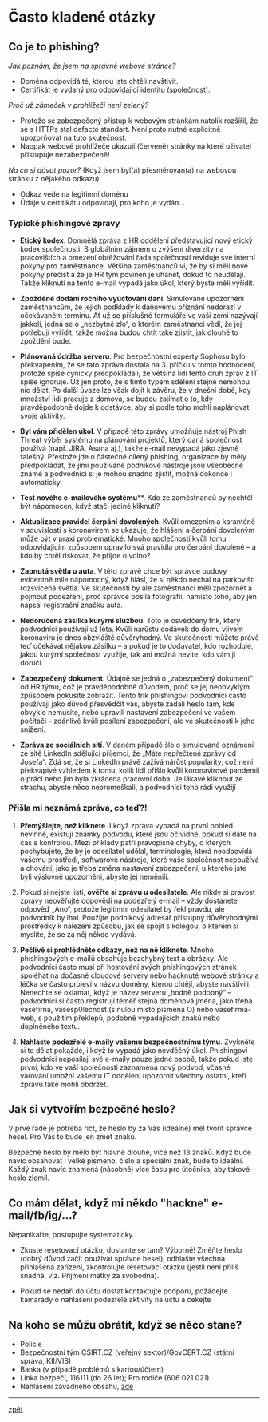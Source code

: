 # Často kladené otázky

## Co je to phishing?

_Jak poznám, že jsem na správné webové stránce?_

- Doména odpovídá té, kterou jste chtěli navštivit.
- Certifikát je vydaný pro odpovídající identitu (společnost).

_Proč už zámeček v prohlížeči není zelený?_

- Protože se zabezpečený přístup k webovým stránkám natolik rozšířil, že se s HTTPs stal defacto standart. Není proto nutné explicitně upozorňovat na tuto skutečnost.
- Naopak webové prohlížeče ukazují (červeně) stránky na které uživatel přistupuje nezabezpečeně!

_Na co si dávat pozor?_ (Když jsem byl(a) přesměrován(a) na webovou stránku z nějakého odkazu)

- Odkaz vede na legitimní doménu
- Údaje v certitikátu odpovídají, pro koho je vydán...

### Typické phishingové zprávy

 - **Etický kodex**. Domnělá zpráva z HR oddělení představující nový etický kodex společnosti. S globálním zájmem o zvýšení diverzity na pracovištích a omezení obtěžování řada společností reviduje své interní pokyny pro zaměstnance. Většina zaměstnanců ví, že by si měli nové pokyny přečíst a že je HR tým povinen je uhánět, dokud to neudělají. Takže kliknutí na tento e-mail vypadá jako úkol, který byste měli vyřídit.

 - **Zpožděné dodání ročního vyúčtování daní**. Simulované upozornění zaměstnancům, že jejich podklady k daňovému přiznání nedorazí v očekávaném termínu. Ať už se příslušné formuláře ve vaší zemi nazývají jakkoli, jedná se o „nezbytné zlo“, o kterém zaměstnanci vědí, že jej potřebují vyřídit, takže možná budou chtít také zjistit, jak dlouhé to zpoždění bude.

 - **Plánovaná údržba serveru**. Pro bezpečnostní experty Sophosu bylo překvapením, že se tato zpráva dostala na 3. příčku v tomto hodnocení, protože spíše cynicky předpokládali, že většina lidí tento druh zpráv z IT spíše ignoruje. Už jen proto, že s tímto typem sdělení stejně nemohou nic dělat. Po další úvaze lze však dojít k závěru, že v dnešní době, kdy množství lidí pracuje z domova, se budou zajímat o to, kdy pravděpodobně dojde k odstávce, aby si podle toho mohli naplánovat svoje aktivity.

 - **Byl vám přidělen úkol**. V případě této zprávy umožňuje nástroj Phish Threat výběr systému na plánování projektů, který daná společnost používá (např. JIRA, Asana aj.), takže e-mail nevypadá jako zjevně falešný. Přestože jde o částečně cílený phishing, organizace by měly předpokládat, že jimi používané podnikové nástroje jsou všeobecně známé a podvodníci si je mohou snadno zjistit, možná dokonce i automaticky.

 - **Test nového e-mailového systému****. Kdo ze zaměstnanců by nechtěl být nápomocen, když stačí jediné kliknutí?

 - **Aktualizace pravidel čerpání dovolených**. Kvůli omezením a karanténě v souvislosti s koronavirem se ukazuje, že hlášení a čerpání dovoleným může být v praxi problematické. Mnoho společností kvůli tomu odpovídajícím způsobem upravilo svá pravidla pro čerpání dovolené – a kdo by chtěl riskovat, že přijde o volno?

 - **Zapnutá světla u auta**. V této zprávě chce být správce budovy evidentně mile nápomocný, když hlásí, že si někdo nechal na parkovišti rozsvícená světla. Ve skutečnosti by ale zaměstnanci měli zpozornět a pojmout podezření, proč správce posílá fotografii, namísto toho, aby jen napsal registrační značku auta.

 - **Nedoručená zásilka kurýrní službou**. Toto je osvědčený trik, který podvodníci používají už léta. Kvůli nárůstu dodávek do domu vlivem koronaviru je dnes obzvláště důvěryhodný. Ve skutečnosti můžete právě teď očekávat nějakou zásilku – a pokud je to dodavatel, kdo rozhoduje, jakou kurýrní společnost využije, tak ani možná nevíte, kdo vám ji doručí.

 - **Zabezpečený dokument**. Údajně se jedná o „zabezpečený dokument“ od HR týmu, což je pravděpodobně důvodem, proč se jej neobvyklým způsobem pokusíte zobrazit. Tento trik phishingoví podvodníci často používají jako důvod přesvědčit vás, abyste zadali heslo tam, kde obvykle nemusíte, nebo upravili nastavení zabezpečení ve vašem počítači – zdánlivě kvůli posílení zabezpečení, ale ve skutečnosti k jeho snížení.

 - **Zpráva ze sociálních sítí**. V daném případě šlo o simulované oznámení ze sítě LinkedIn sdělující příjemci, že „Máte nepřečtené zprávy od Josefa“. Zdá se, že si LinkedIn právě zažívá nárůst popularity, což není překvapivé vzhledem k tomu, kolik lidí přišlo kvůli koronavirové pandemii o práci nebo jim byla zkrácena pracovní doba. Je lákavé kliknout ze strachu, abyste něco nepromeškali, a podvodníci toho rádi využijí
 
### Přišla mi neznámá zpráva, co teď?!
 
1. **Přemýšlejte, než kliknete**. I když zpráva vypadá na první pohled nevinně, existují známky podvodu, které jsou očividné, pokud si dáte na čas s kontrolou. Mezi příklady patří pravopisné chyby, o kterých pochybujete, že by je odesílatel udělal, terminologie, která neodpovídá vašemu prostředí, softwarové nástroje, které vaše společnost nepoužívá a chování, jako je třeba změna nastavení zabezpečení, u kterého jste byli výslovně upozorněni, abyste jej neměnili.

2. Pokud si nejste jistí, **ověřte si zprávu u odesílatele**. Ale nikdy si pravost zprávy neověřujte odpovědí na podezřelý e-mail – vždy dostanete odpověď „Ano“, protože legitimní odesílatel by řekl pravdu, ale podvodník by lhal. Použijte podnikový adresář přístupný důvěryhodnými prostředky k nalezení způsobu, jak se spojit s kolegou, o kterém si myslíte, že se za něj někdo vydává.

3. **Pečlivě si prohlédněte odkazy, než na ně kliknete**. Mnoho phishingových e-mailů obsahuje bezchybný text a obrázky. Ale podvodníci často musí při hostování svých phishingových stránek spoléhat na dočasné cloudové servery nebo hacknuté webové stránky a léčka se často projeví v názvu domény, kterou chtějí, abyste navštívili. Nenechte se oklamat, když je název serveru „hodně podobný“ – podvodníci si často registrují téměř stejná doménová jména, jako třeba vasefirna, vasesp0lecnost (s nulou místo písmena O) nebo vasefirma-web, s použitím překlepů, podobně vypadajících znaků nebo doplněného textu.

4. **Nahlaste podezřelé e-maily vašemu bezpečnostnímu týmu**. Zvykněte si to dělat pokaždé, i když to vypadá jako nevděčný úkol. Phishingoví podvodníci neposílají své e-maily pouze jedné osobě, takže pokud jste první, kdo ve vaší společnosti zaznamená nový podvod, včasné varování umožní vašemu IT oddělení upozornit všechny ostatní, kteří zprávu také mohli obdržet.

## Jak si vytvořím bezpečné heslo?

V prvé řadě je potřeba říct, že heslo by za Vás (ideálně) měl tvořit správce hesel. Pro Vás to bude jen změť znaků.

Bezpečné heslo by mělo být hlavně dlouhé, více než  13 znaků. Když bude navíc obsahovat i velké písmeno, číslo a speciální znak, bude to ideální. Každý znak navíc znamená (násobně) více času pro útočníka, aby takové heslo zlomil.

## Co mám dělat, když mi někdo "hackne" e-mail/fb/ig/...?

Nepanikařte, postupujte systematicky.

- Zkuste resetovací otázku, dostante se tam? Výborně! Změňte heslo (dobrý důvod začít používat správce hesel), odhlašte všechna přihlášená zařízení, zkontrolujte resetovací otázku (jestli není příliš snadná, viz. Přijmení matky za svobodna).

- Pokud se nedaří do účtu dostat kontaktujte podporu, požádejte kamarády o nahlášení podezřelé aktivity na účtu a čekejte


## Na koho se můžu obrátit, když se něco stane?

- Policie
- Bezpečnostní tým CSIRT.CZ (veřejný sektor)/GovCERT.CZ (státní správa, KII/VIS)
- Banka (v případě problémů s kartou/účtem)
- Linka bezpečí, 116111 (do 26 let); Pro rodiče (606 021 021)
- Nahlášení závadného obsahu, [zde](https://bezpecnenanetu.cz/cs/stoponline/)

---
[zpět](index.md)
